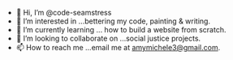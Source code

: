 - 👋 Hi, I’m @code-seamstress
- 👀 I’m interested in ...bettering my code, painting & writing.
- 🌱 I’m currently learning ... how to build a website from scratch. 
- 💞️ I’m looking to collaborate on ...social justice projects. 
- 📫 How to reach me ...email me at amymichele3@gmail.com.

<!---
code-seamstress/code-seamstress is a ✨ special ✨ repository because its `README.md` (this file) appears on your GitHub profile.
You can click the Preview link to take a look at your changes.
--->
